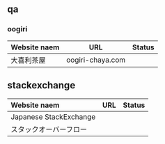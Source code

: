 ## qa

### oogiri

| Website naem | URL              | Status |
| :----------- | ---------------- | ------ |
| 大喜利茶屋   | oogiri-chaya.com |        |


## stackexchange

| Website naem           | URL | Status |
| :--------------------- | --- | ------ |
| Japanese StackExchange |     |        |
| スタックオーバーフロー |     |        |


